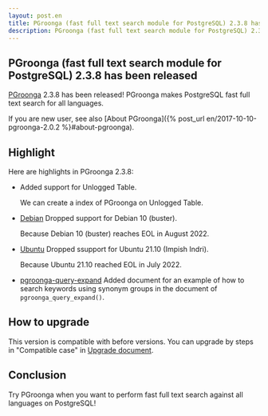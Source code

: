 ```yaml
---
layout: post.en
title: PGroonga (fast full text search module for PostgreSQL) 2.3.8 has been released
description: PGroonga (fast full text search module for PostgreSQL) 2.3.8 has been released!
---
```


## PGroonga (fast full text search module for PostgreSQL) 2.3.8 has been released

[PGroonga](https://pgroonga.github.io/) 2.3.8 has been released! PGroonga makes PostgreSQL fast full text search for all languages.

If you are new user, see also [About PGroonga]({% post_url en/2017-10-10-pgroonga-2.0.2 %}#about-pgroonga).

## Highlight

Here are highlights in PGroonga 2.3.8:

  * Added support for Unlogged Table.

    We can create a index of PGroonga on Unlogged Table.

  * [Debian](https://pgroonga.github.io/install/debian.html) Dropped support for Debian 10 (buster).

    Because Debian 10 (buster) reaches EOL in August 2022.

  * [Ubuntu](https://pgroonga.github.io/install/ubuntu.html) Dropped ssupport for Ubuntu 21.10 (Impish Indri).

    Because Ubuntu 21.10 reached EOL in July 2022.

  * [pgroonga-query-expand](https://pgroonga.github.io/reference/functions/pgroonga-query-expand.html) Added document for an example of how to search keywords using synonym groups in the document of ``pgroonga_query_expand()``.

## How to upgrade

This version is compatible with before versions. You can upgrade by steps in "Compatible case" in [Upgrade document](https://pgroonga.github.io/upgrade/#compatible-case).

## Conclusion

Try PGroonga when you want to perform fast full text search against all languages on PostgreSQL!
